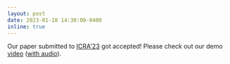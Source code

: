 ```yaml
---
layout: post
date: 2023-01-18 14:30:00-0400
inline: true
---
```


Our paper submitted to [ICRA'23](https://ieeexplore.ieee.org/document/10160573) got accepted! Please check out our demo [video](https://www.youtube.com/watch?v=9Y7Gvbw0qr4&list=UULFg2gDPgcf4iRXA0zjJkEkxA&index=6) ([with audio](https://www.youtube.com/watch?v=YxlcMeaL7GA&list=UULFg2gDPgcf4iRXA0zjJkEkxA&index=4)).

